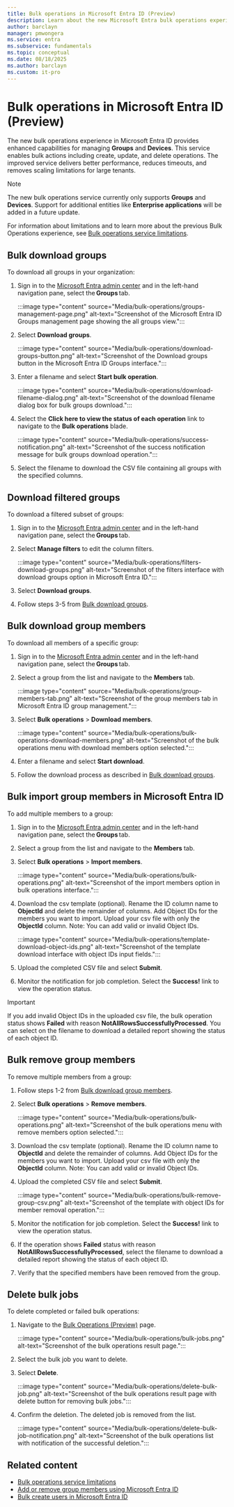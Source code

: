 ```yaml
---
title: Bulk operations in Microsoft Entra ID (Preview)
description: Learn about the new Microsoft Entra bulk operations experience for managing users, groups, and devices.
author: barclayn
manager: pmwongera
ms.service: entra
ms.subservice: fundamentals
ms.topic: conceptual
ms.date: 08/18/2025
ms.author: barclayn
ms.custom: it-pro
---
```


# Bulk operations in Microsoft Entra ID (Preview)

The new bulk operations experience in Microsoft Entra ID provides enhanced capabilities for managing **Groups** and **Devices**. This service enables bulk actions including create, update, and delete operations. The improved service delivers better performance, reduces timeouts, and removes scaling limitations for large tenants.

> [!NOTE] 
> The new bulk operations service currently only supports **Groups** and **Devices**. Support for additional entities like **Enterprise applications** will be added in a future update.

For information about limitations and to learn more about the previous Bulk Operations experience, see [Bulk operations service limitations](bulk-operations-service-limitations.md).

## Bulk download groups

To download all groups in your organization:

1. Sign in to the [Microsoft Entra admin center](https://entra.microsoft.com/#view/Microsoft_AAD_IAM/GroupsManagementMenuBlade) and in the left-hand navigation pane, select the **Groups** tab.

    :::image type="content" source="Media/bulk-operations/groups-management-page.png" alt-text="Screenshot of the Microsoft Entra ID Groups management page showing the all groups view.":::

2. Select **Download groups**.

    :::image type="content" source="Media/bulk-operations/download-groups-button.png" alt-text="Screenshot of the Download groups button in the Microsoft Entra ID Groups interface.":::

3. Enter a filename and select **Start bulk operation**.

    :::image type="content" source="Media/bulk-operations/download-filename-dialog.png" alt-text="Screenshot of the download filename dialog box for bulk groups download.":::

4. Select the **Click here to view the status of each operation** link to navigate to the **Bulk operations** blade. 

    :::image type="content" source="Media/bulk-operations/success-notification.png" alt-text="Screenshot of the success notification message for bulk groups download operation.":::

5. Select the filename to download the CSV file containing all groups with the specified columns.

## Download filtered groups

To download a filtered subset of groups:

1. Sign in to the [Microsoft Entra admin center](https://entra.microsoft.com/#view/Microsoft_AAD_IAM/GroupsManagementMenuBlade) and in the left-hand navigation pane, select the **Groups** tab.

2. Select **Manage filters** to edit the column filters.

    :::image type="content" source="Media/bulk-operations/filters-download-groups.png" alt-text="Screenshot of the filters interface with download groups option in Microsoft Entra ID.":::

3. Select **Download groups**.

4. Follow steps 3-5 from [Bulk download groups](#bulk-download-groups).

## Bulk download group members

To download all members of a specific group:

1. Sign in to the [Microsoft Entra admin center](https://entra.microsoft.com/#view/Microsoft_AAD_IAM/GroupsManagementMenuBlade) and in the left-hand navigation pane, select the **Groups** tab.

2. Select a group from the list and navigate to the **Members** tab.

    :::image type="content" source="Media/bulk-operations/group-members-tab.png" alt-text="Screenshot of the group members tab in Microsoft Entra ID group management.":::

3. Select **Bulk operations** > **Download members**.

    :::image type="content" source="Media/bulk-operations/bulk-operations-download-members.png" alt-text="Screenshot of the bulk operations menu with download members option selected.":::

4. Enter a filename and select **Start download**.

5. Follow the download process as described in [Bulk download groups](#bulk-download-groups).

## Bulk import group members in Microsoft Entra ID

To add multiple members to a group:


1. Sign in to the [Microsoft Entra admin center](https://entra.microsoft.com/#view/Microsoft_AAD_IAM/GroupsManagementMenuBlade) and in the left-hand navigation pane, select the **Groups** tab.

2. Select a group from the list and navigate to the **Members** tab.

3. Select **Bulk operations** > **Import members**.

    :::image type="content" source="Media/bulk-operations/bulk-operations.png" alt-text="Screenshot of the import members option in bulk operations interface.":::

4. Download the csv template (optional). Rename the ID column name to **ObjectId** and delete the remainder of columns. Add Object IDs for the members you want to import. Upload your csv file with only the **ObjectId** column. Note: You can add valid or invalid Object IDs. 

    :::image type="content" source="Media/bulk-operations/template-download-object-ids.png" alt-text="Screenshot of the template download interface with object IDs input fields.":::

5. Upload the completed CSV file and select **Submit**.

6. Monitor the notification for job completion. Select the **Success!** link to view the operation status. 

>[!IMPORTANT]
> If you add invalid Object IDs in the uploaded csv file, the bulk operation status shows **Failed** with reason **NotAllRowsSuccessfullyProcessed**. You can select on the filename to download a detailed report showing the status of each object ID.


## Bulk remove group members 

To remove multiple members from a group:

1. Follow steps 1-2 from [Bulk download group members](#bulk-download-group-members).

2. Select **Bulk operations** > **Remove members**.

    :::image type="content" source="Media/bulk-operations/bulk-operations.png" alt-text="Screenshot of the bulk operations menu with remove members option selected.":::

3. Download the csv template (optional). Rename the ID column name to **ObjectId** and delete the remainder of columns. Add Object IDs for the members you want to import. Upload your csv file with only the **ObjectId** column. Note: You can add valid or invalid Object IDs. 



4. Upload the completed CSV file and select **Submit**.

    :::image type="content" source="Media/bulk-operations/bulk-remove-group-csv.png" alt-text="Screenshot of the template with object IDs for member removal operation.":::

5. Monitor the notification for job completion. Select the **Success!** link to view the operation status.

6. If the operation shows **Failed** status with reason **NotAllRowsSuccessfullyProcessed**, select the filename to download a detailed report showing the status of each object ID.

7. Verify that the specified members have been removed from the group.

## Delete bulk jobs

To delete completed or failed bulk operations:

1. Navigate to the [Bulk Operations (Preview)](https://entra.microsoft.com/?feature.tokencaching=true&feature.internalgraphapiversion=true&enableNewBulkJobsExport=true&enableNewBulkJobsList=true#view/Microsoft_AAD_IAM/BulkJobsList.ReactView) page.

   :::image type="content" source="Media/bulk-operations/bulk-jobs.png" alt-text="Screenshot of the bulk operations result page.":::

2. Select the bulk job you want to delete.

3. Select **Delete**.

    :::image type="content" source="Media/bulk-operations/delete-bulk-job.png" alt-text="Screenshot of the bulk operations result page with delete button for removing bulk jobs.":::

4. Confirm the deletion. The deleted job is removed from the list.

    :::image type="content" source="Media/bulk-operations/delete-bulk-job-notification.png" alt-text="Screenshot of the bulk operations list with notification of the successful deletion.":::            
    
## Related content

- [Bulk operations service limitations](bulk-operations-service-limitations.md)
- [Add or remove group members using Microsoft Entra ID](how-to-manage-groups.yml)
- [Bulk create users in Microsoft Entra ID](../identity/users/users-bulk-add.md)